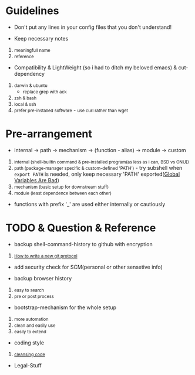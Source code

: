 # Guidelines
+ Don't put any lines in your config files that you don't understand!

+ Keep necessary notes
 1. <small>meaningfull name</small>
 2. <small>reference</small>

+ Compatibility & LightWeight (so i had to ditch my beloved emacs) & cut-dependency
 1. <small>darwin & ubuntu</small>
 	 - <small>replace grep with ack</small>
 2. <small>zsh & bash</small>
 3. <small>local & ssh</small>
 4. <small>prefer pre-installed software</small>
 		- <small>use curl rather than wget</small>

# Pre-arrangement
+ internal -> path -> mechanism -> (function - alias) -> module -> custom
 1. <small>internal (shell-builtin command & pre-installed program(as less as i can, BSD vs GNU))</small>
 2. <small>path (package-manager specific & custom-defined 'PATH')</small>
    	- try subshell when ```export PATH``` is needed, only keep necessary 'PATH' exported([Global Variables Are Bad](http://c2.com/cgi/wiki?GlobalVariablesAreBad))
 3. <small>mechanism (basic setup for downstream stuff)</small>
 4. <small>module (least dependence between each other)</small>

+ functions with prefix '_' are used either internally or cautiously


# TODO & Question & Reference
+ backup shell-command-history to github with encryption
 1. <small>[How to write a new git protocol](https://rovaughn.github.io/2015-2-9.html)</small>

+ add security check for SCM(personal or other sensetive info)

+ backup browser history
 1. <small>easy to search</small>
 2. <small>pre or post process</small>

+ bootstrap-mechanism for the whole setup
 1. <small>more automation</small>
 2. <small>clean and easily use</small>
 3. <small>easily to extend</small>

+ coding style
 1. <small>[cleansing code](http://bencane.com/2014/06/06/8-tips-for-creating-better-bash-scripts/)</small>

+ Legal-Stuff

